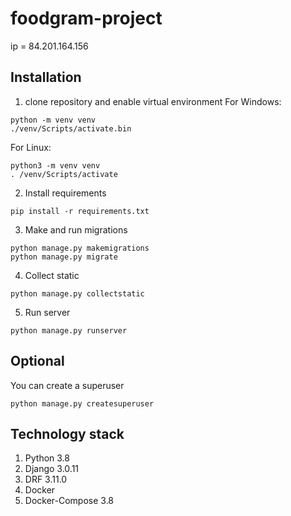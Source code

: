 # foodgram-project

ip = 84.201.164.156

## Installation

1. clone repository and enable virtual environment
For Windows:
```
python -m venv venv
./venv/Scripts/activate.bin
```
For Linux:
```
python3 -m venv venv
. /venv/Scripts/activate
```
2. Install requirements
```
pip install -r requirements.txt
```
3. Make and run migrations
```
python manage.py makemigrations
python manage.py migrate
```
4. Collect static
```
python manage.py collectstatic
```
5. Run server
```
python manage.py runserver
```
## Optional
You can create a superuser
```
python manage.py createsuperuser
```
## Technology stack

1. Python 3.8
2. Django 3.0.11
3. DRF 3.11.0
4. Docker
5. Docker-Compose 3.8
